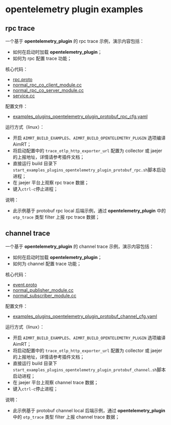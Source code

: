 # opentelemetry plugin examples



## rpc trace

一个基于 **opentelemetry_plugin** 的 rpc trace 示例，演示内容包括：
- 如何在启动时加载 **opentelemetry_plugin**；
- 如何为 rpc 配置 trace 功能；


核心代码：
- [rpc.proto](../../../protocols/example/rpc.proto)
- [normal_rpc_co_client_module.cc](../../cpp/protobuf_rpc/module/normal_rpc_co_client_module/normal_rpc_co_client_module.cc)
- [normal_rpc_co_server_module.cc](../../cpp/protobuf_rpc/module/normal_rpc_co_server_module/normal_rpc_co_server_module.cc)
- [service.cc](../../cpp/protobuf_rpc/module/normal_rpc_co_server_module/service.cc)


配置文件：
- [examples_plugins_opentelemetry_plugin_protobuf_rpc_cfg.yaml](./install/linux/bin/cfg/examples_plugins_opentelemetry_plugin_protobuf_rpc_cfg.yaml)



运行方式（linux）：
- 开启 `AIMRT_BUILD_EXAMPLES`、`AIMRT_BUILD_OPENTELEMETRY_PLUGIN` 选项编译 AimRT；
- 将启动配置中的 `trace_otlp_http_exporter_url` 配置为 collector 或 jaejer 的上报地址，详情请参考插件文档；
- 直接运行 build 目录下`start_examples_plugins_opentelemetry_plugin_protobuf_rpc.sh`脚本启动进程；
- 在 jaejer 平台上观察 rpc trace 数据；
- 键入`ctrl-c`停止进程；


说明：
- 此示例基于 protobuf rpc local 后端示例，通过 **opentelemetry_plugin** 中的 `otp_trace` 类型 filter 上报 rpc trace 数据；



## channel trace



一个基于 **opentelemetry_plugin** 的 channel trace 示例，演示内容包括：
- 如何在启动时加载 **opentelemetry_plugin**；
- 如何为 channel 配置 trace 功能；



核心代码：
- [event.proto](../../../protocols/example/event.proto)
- [normal_publisher_module.cc](../../cpp/protobuf_channel/module/normal_publisher_module/normal_publisher_module.cc)
- [normal_subscriber_module.cc](../../cpp/protobuf_channel/module/normal_subscriber_module/normal_subscriber_module.cc)



配置文件：
- [examples_plugins_opentelemetry_plugin_protobuf_channel_cfg.yaml](./install/linux/bin/cfg/examples_plugins_opentelemetry_plugin_protobuf_channel_cfg.yaml)





运行方式（linux）：
- 开启 `AIMRT_BUILD_EXAMPLES`、`AIMRT_BUILD_OPENTELEMETRY_PLUGIN` 选项编译 AimRT；
- 将启动配置中的 `trace_otlp_http_exporter_url` 配置为 collector 或 jaejer 的上报地址，详情请参考插件文档；
- 直接运行 build 目录下`start_examples_plugins_opentelemetry_plugin_protobuf_channel.sh`脚本启动进程；
- 在 jaejer 平台上观察 channel trace 数据；
- 键入`ctrl-c`停止进程；


说明：
- 此示例基于 protobuf channel local 后端示例，通过 **opentelemetry_plugin** 中的 `otp_trace` 类型 filter 上报 channel trace 数据；

